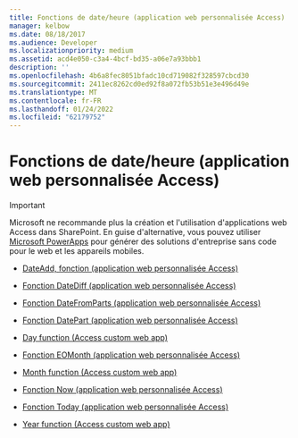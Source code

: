 ```yaml
---
title: Fonctions de date/heure (application web personnalisée Access)
manager: kelbow
ms.date: 08/18/2017
ms.audience: Developer
ms.localizationpriority: medium
ms.assetid: acd4e050-c3a4-4bcf-bd35-a06e7a93bbb1
description: ''
ms.openlocfilehash: 4b6a8fec8051bfadc10cd719082f328597cbcd30
ms.sourcegitcommit: 2411ec8262cd0ed92f8a072fb53b51e3e496d49e
ms.translationtype: MT
ms.contentlocale: fr-FR
ms.lasthandoff: 01/24/2022
ms.locfileid: "62179752"
---
```

# <a name="datetime-functions-access-custom-web-app"></a>Fonctions de date/heure (application web personnalisée Access)

> [!IMPORTANT]
> Microsoft ne recommande plus la création et l'utilisation d'applications web Access dans SharePoint. En guise d'alternative, vous pouvez utiliser [Microsoft PowerApps](https://powerapps.microsoft.com/) pour générer des solutions d'entreprise sans code pour le web et les appareils mobiles. 


- [DateAdd, fonction (application web personnalisée Access)](dateadd-function-access-custom-web-app.md)
    
- [Fonction DateDiff (application web personnalisée Access)](datediff-function-access-custom-web-app.md)
    
- [Fonction DateFromParts (application web personnalisée Access)](datefromparts-function-access-custom-web-app.md)
    
- [Fonction DatePart (application web personnalisée Access)](datepart-function-access-custom-web-app.md)
    
- [Day function (Access custom web app)](day-function-access-custom-web-app.md)
    
- [Fonction EOMonth (application web personnalisée Access)](eomonth-function-access-custom-web-app.md)
    
- [Month function (Access custom web app)](month-function-access-custom-web-app.md)
    
- [Fonction Now (application web personnalisée Access)](now-function-access-custom-web-app.md)
    
- [Fonction Today (application web personnalisée Access)](today-function-access-custom-web-app.md)
    
- [Year function (Access custom web app)](year-function-access-custom-web-app.md)
    

